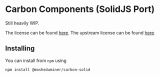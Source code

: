 # Carbon Components (SolidJS Port)

Still heavily WIP.

The license can be found [here](./LICENSE). The upstream license can be found [here](./LICENSE-UPSTREAM).

## Installing

You can install from `npm` using
```sh
npm install @mosheduminer/carbon-solid
```
